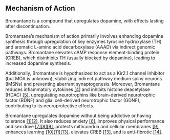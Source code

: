 <span id="mechanism-of-action"></span>
## Mechanism of Action

Bromantane is a compound that upregulates dopamine, with effects lasting after discontinuation.

Bromantane’s mechanism of action primarily involves enhancing dopamine synthesis through upregulation of key enzymes tyrosine hydroxylase (TH) and aromatic L-amino acid decarboxylase (AAAD) via indirect genomic pathways. Bromantane elevates cAMP response element-binding protein (CREB), which disinhibits TH (usually blocked by dopamine), leading to increased dopamine synthesis.

Additionally, Bromantane is hypothesized to act as a Kir2.1 channel inhibitor (but MOA is unknown), stabilizing indirect pathway medium spiny neurons (IMSNs) and preventing aberrant synaptogenesis. Moreover, Bromantane reduces inflammatory cytokines <a title="Thus, the antiasthenic drug ladasten limits development of the anxious depressive state and suppresses the level ofproinflammatory cytokines IL-6, IL-17 and IL-4." class="ref" href="#source4">[4]</a> and inhibits histone deacetylase (HDAC) <a title="Ladasten reduced HDAC1 level in rat striatum and hippocampus and modified H3acK9 and H4acK8 levels in various structures of rat brain." class="ref" href="#source5">[5]</a>, upregulating neurotrophins like brain-derived neurotrophic factor (BDNF) and glial cell-derived neurotrophic factor (GDNF), contributing to its neuroprotective effects.

Bromantane upregulates dopamine without being addictive or having tolerance <a title="The absence of 'withdrawal syndrome' after the drug withdrawal reveals the lack of addictive potential in this drug." class="ref" href="#source1">[1]</a><a title="Effect of bromantane on the rat neurologic status in two month course" class="ref" href="#source2">[2]</a>. It also reduces anxiety <a title="Effect of bromantane on the rat neurologic status in two month course" class="ref" href="#source6">[6]</a>, improves physical performance and sex drive <a title="Effects of bromantane and sidnocarb on long-term operant conditioning and its vegetative correlates in rats" class="ref" href="#source7">[7]</a><a title="A three-day treatment with [bromantane] (...) predominantly increased the sexual proceptivity, whereas a chronic administration (for 2 months in males and 2 weeks in females) produced a dose-dependent increase in both proceptivity and receptivity." class="ref" href="#source8">[8]</a><a title="The positive effect of bromantan (0.5-50 mg/kg) on the efficiency of physical work of mice and rats (swimming test, running on a treadmill) exceeds that of phenamine administered in optimal doses by 1.3-1.6 times." class="ref" href="#source9">[9]</a>, protects mithcondria and cellular membranes <a title="The data obtained suggest that the positive effect of bromantan on the physical efficiency is associated not only with its psychostimulating action but also with the membrane-protecting effect." class="ref" href="#source9">[9]</a>, enhances learning <a title="The neuro- and psychophysiological effects of bromantane" class="ref" href="#source10">[10]</a><a title="Mechanisms of Action of Ladasten: Activation of Gene Expression for Neurotrophins and Mitogen-Activated Kinases" class="ref" href="#source11">[11]</a><a title="The effects of ladasten on dopaminergic neurotransmission and hippocampal synaptic plasticity in rats" class="ref" href="#source13">[13]</a>, elevates CREB <a title="The effects of ladasten on dopaminergic neurotransmission and hippocampal synaptic plasticity in rats" class="ref" href="#source13">[13]</a>, and is anti-fibrotic <a title="Bromantane (NP-160) Exhibited Potent Anti-Fibrotic Activity in NASH and CKD Studies" class="ref" href="#source14">[14]</a>.